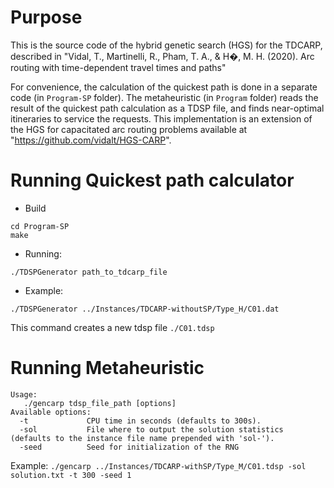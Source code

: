 
# Purpose

This is the source code of the hybrid genetic search (HGS) for the TDCARP, described in 
"Vidal, T., Martinelli, R., Pham, T. A., & H�, M. H. (2020). Arc routing with time-dependent travel times and paths"

For convenience, the calculation of the quickest path is done in a separate code (in `Program-SP` folder). The metaheuristic (in `Program` folder) reads the result of the quickest path calculation as a TDSP file, and finds near-optimal itineraries to service the requests.
This implementation is an extension of the HGS for capacitated arc routing problems available at "https://github.com/vidalt/HGS-CARP".

# Running Quickest path calculator
* Build
```
cd Program-SP
make
```
* Running:
```
./TDSPGenerator path_to_tdcarp_file
```
* Example:
```
./TDSPGenerator ../Instances/TDCARP-withoutSP/Type_H/C01.dat 
```
This command creates a new tdsp file `./C01.tdsp`

# Running Metaheuristic

```
Usage:
   ./gencarp tdsp_file_path [options]
Available options:
  -t             CPU time in seconds (defaults to 300s).
  -sol           File where to output the solution statistics (defaults to the instance file name prepended with 'sol-').
  -seed          Seed for initialization of the RNG
```

Example: `./gencarp ../Instances/TDCARP-withSP/Type_M/C01.tdsp -sol solution.txt -t 300 -seed 1`

